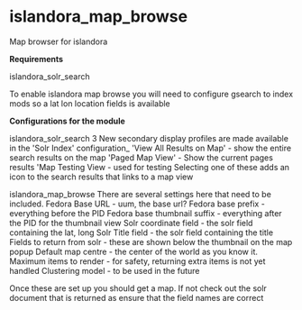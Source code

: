 islandora_map_browse
====================

Map browser for islandora

__Requirements__

islandora_solr_search

To enable islandora map browse you will need to configure gsearch to index mods so a lat lon location fields is available

__Configurations for the module__

islandora_solr_search
	3 New secondary display profiles are made available in the 'Solr Index' configuration_
	'View All Results on Map' - show the entire search results on the map
	'Paged Map View' - Show the current pages results
	'Map Testing View - used for testing
Selecting one of these adds an icon to the search results that links to a map view


islandora_map_browse
	There are several settings here that need to be included.
	Fedora Base URL - uum, the base url?
	Fedora base prefix - everything before the PID
	Fedora base thumbnail suffix - everything after the PID for the thumbnail view
	Solr coordinate field - the solr field containing the lat, long
	Solr Title field - the solr field containing the title
	Fields to return from solr - these are shown below the thumbnail on the map popup
	Default map centre - the center of the world as you know it.
	Maximum items to render - for safety, returning extra items is not yet handled
	Clustering model - to be used in the future

Once these are set up you should get a map.  If not check out the solr document that is returned as ensure that the field names are correct
